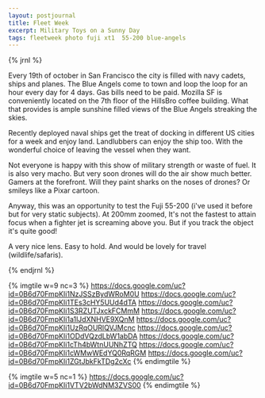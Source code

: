 ```yaml
---
layout: postjournal
title: Fleet Week
excerpt: Military Toys on a Sunny Day
tags: fleetweek photo fuji xt1  55-200 blue-angels
---
```


{% jrnl %}

Every 19th of october in San Francisco the city is filled with navy cadets, ships
and planes. The Blue Angels come to town and loop the loop for an hour every day
for 4 days. Gas bills need to be paid. Mozilla SF is conveniently located on the
7th floor of the HillsBro coffee building. What that provides is ample sunshine
filled views of the Blue Angels streaking the skies.

Recently deployed naval ships get the treat of docking in different US cities for a
week and enjoy land. Landlubbers can enjoy the ship too. With the wonderful
choice of leaving the vessel when they want.

Not everyone is happy with this show of military strength or waste of fuel. It is
also very  macho. But very soon drones will do the air show   much better.  Gamers at the
forefront. Will they paint sharks on the noses of drones? Or smileys like a
Pixar cartoon.

Anyway, this was an opportunity to test the Fuji 55-200 (i've used it before
but for very static subjects). At 200mm zoomed, It's not the fastest to attain focus when a
fighter jet is screaming above you. But if you track the object it's quite good!

A very nice lens. Easy to hold. And would be lovely for travel
(wildlife/safaris). 

{% endjrnl %}

{% imgtile w=9 nc=3 %}
https://docs.google.com/uc?id=0B6d70FmpKIi1NzJSSzBydWRoM0U
https://docs.google.com/uc?id=0B6d70FmpKIi1TEs3cHY5UUd4dTA
https://docs.google.com/uc?id=0B6d70FmpKIi1S3RZUTJxckFCMmM
https://docs.google.com/uc?id=0B6d70FmpKIi1a1lJdXNHVE9XQnM
https://docs.google.com/uc?id=0B6d70FmpKIi1UzRqOURlQVJMcnc
https://docs.google.com/uc?id=0B6d70FmpKIi1ODdVQzdLbW1abDA
https://docs.google.com/uc?id=0B6d70FmpKIi1cTh4bWtnUUNhZTQ
https://docs.google.com/uc?id=0B6d70FmpKIi1cWMwWEdYQ0RqRGM
https://docs.google.com/uc?id=0B6d70FmpKIi1ZGtJbkFkTDg2cXc
{% endimgtile %}

{% imgtile w=5 nc=1 %}
https://docs.google.com/uc?id=0B6d70FmpKIi1VTV2bWdNM3ZVS00
{% endimgtile %}


